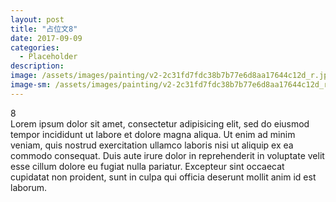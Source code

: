 ```yaml
---
layout: post
title: "占位文8"
date: 2017-09-09
categories:
  - Placeholder
description:
image: /assets/images/painting/v2-2c31fd7fdc38b7b77e6d8aa17644c12d_r.jpg
image-sm: /assets/images/painting/v2-2c31fd7fdc38b7b77e6d8aa17644c12d_r.jpg
---
```

8  
Lorem ipsum dolor sit amet, consectetur adipisicing elit, sed do eiusmod tempor incididunt ut labore et dolore magna aliqua. Ut enim ad minim veniam, quis nostrud exercitation ullamco laboris nisi ut aliquip ex ea commodo consequat. Duis aute irure dolor in reprehenderit in voluptate velit esse cillum dolore eu fugiat nulla pariatur. Excepteur sint occaecat cupidatat non proident, sunt in culpa qui officia deserunt mollit anim id est laborum.
